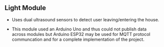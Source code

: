 ## Light Module

* Uses dual ultrasound sensors to detect user leaving/entering the house.

* This module used an Arduino Uno and thus could not publish data across modules but Arduino ESP32 may be used for MQTT protocol communcation and for a complete implementation of the project.

